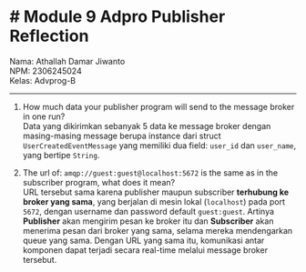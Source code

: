 # # Module 9 Adpro Publisher Reflection

Nama: Athallah Damar Jiwanto <br>
NPM: 2306245024 <br>
Kelas: Advprog-B
<hr>

1. How much data your publisher program will send to the message broker in one run? <br>
Data yang dikirimkan sebanyak 5 data ke message broker dengan masing-masing message berupa instance dari struct `UserCreatedEventMessage` yang memiliki dua field: `user_id` dan `user_name`, yang bertipe `String`.

2. The url of: `amqp://guest:guest@localhost:5672` is the same as in the subscriber program, what does it mean? <br>
URL tersebut sama karena publisher maupun subscriber **terhubung ke broker yang sama**, yang berjalan di mesin lokal (`localhost`) pada port `5672`, dengan username dan password default `guest:guest`. Artinya **Publisher** akan mengirim pesan ke broker itu dan **Subscriber** akan menerima pesan dari broker yang sama, selama mereka mendengarkan queue yang sama. Dengan URL yang sama itu, komunikasi antar komponen dapat terjadi secara real-time melalui message broker tersebut.